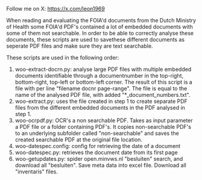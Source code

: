 Follow me on X: https://x.com/leon1969

When reading and evaluating the FOIA'd documents from the Dutch Ministry of Health some FOIA'd PDF's contained a lot of embedded documents with some of them not searchable. In order to be able to correctly analyse these documents, these scripts are used to savethese different documents as seperate PDF files and make sure they are text searchable.

These scripts are used in the following order:
1. woo-extract-docrn.py: analyse large PDF files with multiple embedded documents identifiable through a documentnumber in the top-right, bottom-right, top-left or bottom-left corner. The result of this script is a file with per line "filename docnr page-range". The file is equal to the name of the analysed PDF file, with added "*_document_numbers.txt".
2. woo-extract.py: uses the file created in step 1 to create separate PDF files from the different embedded documents in the PDF analysed in step 1.
3. woo-ocrpdf.py: OCR's a non searchable PDF. Takes as input parameter a PDF file or a folder containing PDF's. It copies non-searchable PDF's to an underlying subfolder called "non-searchable" and saves the created searchable PDF at the original file location.
4. woo-datespec.config: config for retrieving the date of a document
5. woo-datespec.py: retrieves the document date from its first page
6. woo-getupdates.py: spider open.minvws.nl "besluiten" search, and download all "besluiten". Save meta data into excel file. Download all "inventaris" files.
